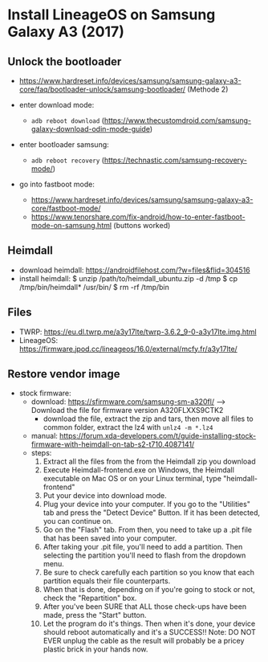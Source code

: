 # Install LineageOS on Samsung Galaxy A3 (2017)

## Unlock the bootloader
- https://www.hardreset.info/devices/samsung/samsung-galaxy-a3-core/faq/bootloader-unlock/samsung-bootloader/ (Methode 2)

- enter download mode:
    - `adb reboot download` (https://www.thecustomdroid.com/samsung-galaxy-download-odin-mode-guide)
- enter bootloader samsung:
    - `adb reboot recovery` (https://technastic.com/samsung-recovery-mode/)
- go into fastboot mode: 
    - https://www.hardreset.info/devices/samsung/samsung-galaxy-a3-core/fastboot-mode/
    - https://www.tenorshare.com/fix-android/how-to-enter-fastboot-mode-on-samsung.html (buttons worked)


## Heimdall
- download heimdall: https://androidfilehost.com/?w=files&flid=304516
- install heimdall: 
    $ unzip /path/to/heimdall_ubuntu.zip -d /tmp
    $ cp /tmp/bin/heimdall* /usr/bin/
    $ rm -rf /tmp/bin


## Files
- TWRP: https://eu.dl.twrp.me/a3y17lte/twrp-3.6.2_9-0-a3y17lte.img.html
- LineageOS: https://firmware.jpod.cc/lineageos/16.0/external/mcfy.fr/a3y17lte/

## Restore vendor image
- stock firmware: 
    - download: https://sfirmware.com/samsung-sm-a320fl/ --> Download the file for firmware version A320FLXXS9CTK2
        - download the file, extract the zip and tars, then move all files to common folder, extract the lz4 with `unlz4 -m *.lz4`
    - manual: https://forum.xda-developers.com/t/guide-installing-stock-firmware-with-heimdall-on-tab-s2-t710.4087141/
    - steps:
        1. Extract all the files from the from the Heimdall zip you download
        2. Execute Heimdall-frontend.exe on Windows, the Heimdall executable on Mac OS or on your Linux terminal, type "heimdall-frontend"
        3. Put your device into download mode.
        4. Plug your device into your computer. If you go to the "Utilities" tab and press the "Detect Device" Button. If it has been detected, you can continue on.
        5. Go on the "Flash" tab. From then, you need to take up a .pit file that has been saved into your computer.
        6. After taking your .pit file, you'll need to add a partition. Then selecting the partition you'll need to flash from the dropdown menu.
        7. Be sure to check carefully each partition so you know that each partition equals their file counterparts.
        8. When that is done, depending on if you're going to stock or not, check the "Repartition" box.
        9. After you've been SURE that ALL those check-ups have been made, press the "Start" button.
        10. Let the program do it's things. Then when it's done, your device should reboot automatically and it's a SUCCESS!!
        Note: DO NOT EVER unplug the cable as the result will probably be a pricey plastic brick in your hands now.
